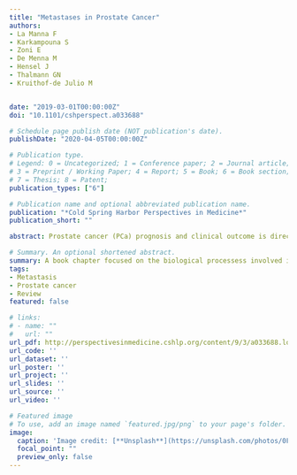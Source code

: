 ```yaml
---
title: "Metastases in Prostate Cancer"
authors:
- La Manna F
- Karkampouna S
- Zoni E
- De Menna M
- Hensel J
- Thalmann GN
- Kruithof-de Julio M


date: "2019-03-01T00:00:00Z"
doi: "10.1101/cshperspect.a033688"

# Schedule page publish date (NOT publication's date).
publishDate: "2020-04-05T00:00:00Z"

# Publication type.
# Legend: 0 = Uncategorized; 1 = Conference paper; 2 = Journal article;
# 3 = Preprint / Working Paper; 4 = Report; 5 = Book; 6 = Book section;
# 7 = Thesis; 8 = Patent;
publication_types: ["6"]

# Publication name and optional abbreviated publication name.
publication: "*Cold Spring Harbor Perspectives in Medicine*"
publication_short: ""

abstract: Prostate cancer (PCa) prognosis and clinical outcome is directly dependent on metastatic occurrence. The bone microenvironment is a favorable metastatic niche. Different biological processes have been suggested to contribute to the osteotropism of PCa such as hemodynamics, bone-specific signaling interactions, and the "seed and soil" hypothesis. However, prevalence of disseminating tumor cells in the bone is not proportional to the actual occurrence of metastases, as not all patients will develop bone metastases. The fate and tumor-reforming ability of a metastatic cell is greatly influenced by the microenvironment. In this review, the molecular mechanisms of bone and soft-tissue metastasis in PCa are discussed. Specific attention is dedicated to the residual disease, novel approaches, and animal models used in oncological translational research are illustrated.

# Summary. An optional shortened abstract.
summary: A book chapter focused on the biological processess involved in the progression from primary to metastatic disease in prostate cancer.
tags:
- Metastasis
- Prostate cancer
- Review
featured: false

# links:
# - name: ""
#   url: ""
url_pdf: http://perspectivesinmedicine.cshlp.org/content/9/3/a033688.long
url_code: ''
url_dataset: ''
url_poster: ''
url_project: ''
url_slides: ''
url_source: ''
url_video: ''

# Featured image
# To use, add an image named `featured.jpg/png` to your page's folder. 
image:
  caption: 'Image credit: [**Unsplash**](https://unsplash.com/photos/0FRJ2SCuY4k)'
  focal_point: ""
  preview_only: false
---
```


